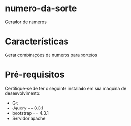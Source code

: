 # numero-da-sorte
Gerador de números 

# Características
Gerar combinações de numeros para sorteios

# Pré-requisitos
Certifique-se de ter o seguinte instalado em sua máquina de desenvolvimento:
- Git
- Jquery == 3.3.1
- bootstrap == 4.3.1
- Servidor apache




